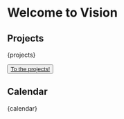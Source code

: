 # Welcome to Vision

## Projects

{projects}  

<button class="primary">
  <a href="projects">To the projects!</a>
</button>  

## Calendar

{calendar}  


